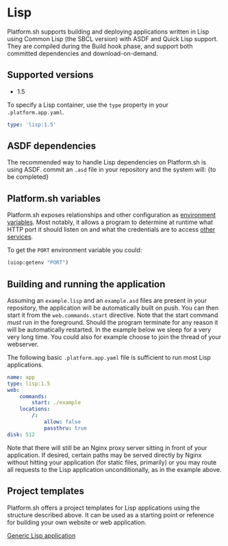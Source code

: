 # Lisp

Platform.sh supports building and deploying applications written in Lisp using Common Lisp (the SBCL version) with ASDF and Quick Lisp support.  They are compiled during the Build hook phase, and support both committed dependencies and download-on-demand.

## Supported versions

* 1.5

To specify a Lisp container, use the `type` property in your `.platform.app.yaml`.

```yaml
type: 'lisp:1.5'
```

## ASDF dependencies

The recommended way to handle Lisp dependencies on Platform.sh is using ASDF. commit an `.asd` file in your repository and the system will:
{to be completed}

## Platform.sh variables

Platform.sh exposes relationships and other configuration as [environment variables](/development/variables.md). Most notably, it allows a program to determine at runtime what HTTP port it should listen on and what the credentials are to access [other services](/configuration/services.md).

To get the `PORT` environment variable you could:
```lisp
(uiop:getenv "PORT")
```


## Building and running the application

Assuming an `example.lisp` and an `example.asd` files are present in your repository, the application will be automatically built on push.  You can then start it from the `web.commands.start` directive.  Note that the start command _must_ run in the foreground. Should the program terminate for any reason it will be automatically restarted. In the example below we sleep for a very very long time. You could also for example choose to join the thread of your webserver.

The following basic `.platform.app.yaml` file is sufficient to run most Lisp applications.

```yaml
name: app
type: lisp:1.5
web:
    commands:
        start: ./example
    locations:
        /:
            allow: false
            passthru: true
disk: 512
```

Note that there will still be an Nginx proxy server sitting in front of your application.  If desired, certain paths may be served directly by Nginx without hitting your application (for static files, primarily) or you may route all requests to the Lisp application unconditionally, as in the example above.


## Project templates

Platform.sh offers a project templates for Lisp applications using the structure described above.  It can be used as a starting point or reference for building your own website or web application.

[Generic Lisp application](https://github.com/platformsh/template-lisp)
